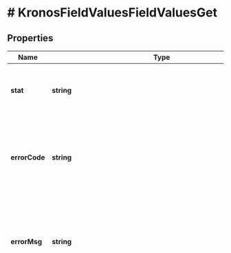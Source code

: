 # # KronosFieldValuesFieldValuesGet

## Properties

Name | Type | Description | Notes
------------ | ------------- | ------------- | -------------
**stat** | **string** | Status of the request that has been made. Can be &#39;ok&#39; or &#39;fail&#39;. | [optional]
**errorCode** | **string** | If the request has failed, this element will contain the error code related to the problem encountered. | [optional]
**errorMsg** | **string** | If the request has failed, this element will contain the error message related to the problem encountered. | [optional]
**values** | [**\Equisoft\SDK\EquisoftConnect\Model\KronosFieldValuesValue[]**](KronosFieldValuesValue.md) | Array of values of the selected FieldValue. | [optional]

[[Back to Model list]](../../README.md#models) [[Back to API list]](../../README.md#endpoints) [[Back to README]](../../README.md)
